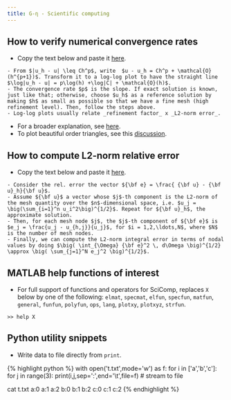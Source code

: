 ```yaml
---
title: G-η - Scientific computing
---
```


## How to verify numerical convergence rates

- Copy the text below and paste it [here](https://stackedit.io/app#).

```
- From $|u_h - u| \leq Ch^p$, write  $u - u_h = Ch^p + \mathcal{O}(h^{p+1})$. Transform it to a log-log plot to have the straight line $\log|u_h - u| = p\log(h) +\log|C| + \mathcal{O}(h)$. 
- The convergence rate $p$ is the slope. If exact solution is known, just like that; otherwise, choose $u_h$ as a reference solution by making $h$ as small as possible so that we have a fine mesh (high refinement level). Then, follow the steps above.
- Log-log plots usually relate _refinement factor_ x _L2-norm error_.
```
- For a broader explanation, see [here](https://www.csc.kth.se/utbildning/kth/kurser/DN2255/ndiff12/ConvRate.pdf).
- To plot beautiful order triangles, see this [discussion](https://tex.stackexchange.com/questions/245686/annotate-plot-triangle-with-slope-in-pgfplots-log-log-axis-environment).


## How to compute L2-norm relative error

- Copy the text below and paste it [here](https://stackedit.io/app#).

```
- Consider the rel. error the vector ${\bf e} = \frac{ {\bf u} - {\bf u}_h}{\bf u}$. 
- Assume ${\bf u}$ a vector whose $j$-th component is the L2-norm of the mesh quantity over the $n$-dimensional space, i.e. $u_j = \big(\sum_{i=1}^n u_i^2\big)^{1/2}$. Repeat for ${\bf u}_h$, the approximate solution.
- Then, for each mesh node $j$, the $j$-th component of ${\bf e}$ is $e_j = \frac{u_j - u_{h,j}}{u_j}$, for $i = 1,2,\ldots,N$, where $N$ is the number of mesh nodes.
- Finally, we can compute the L2-norm integral error in terms of nodal values by doing $\big( \int_{\Omega} {\bf e}^2 \, d\Omega \big)^{1/2} \approx \big( \sum_{j=1}^N e_j^2 \big)^{1/2}$.
```

## MATLAB help functions of interest

- For full support of functions and operators for SciComp, replaces `X` below by one of the following: `elmat`, `specmat`, `elfun`, `specfun`, `matfun`, `general`, `funfun`, `polyfun`, `ops`, `lang`, `plotxy`, `plotxyz`, `strfun`.

```
>> help X
```

## Python utility snippets

- Write data to file directly from `print`.

{% highlight python %} 
with open('t.txt',mode='w') as f:
  for i in ['a','b','c']:
    for j in range(3):
      print(i,j,sep=':',end='\t',file=f) # stream to file

cat t.txt
a:0  a:1  a:2  b:0  b:1  b:2  c:0  c:1  c:2
{% endhighlight %} 